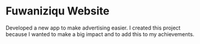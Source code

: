 # Fuwaniziqu Website

Developed a new app to make advertising easier. I created this project because I wanted to make a big impact and to add this to my achievements.
